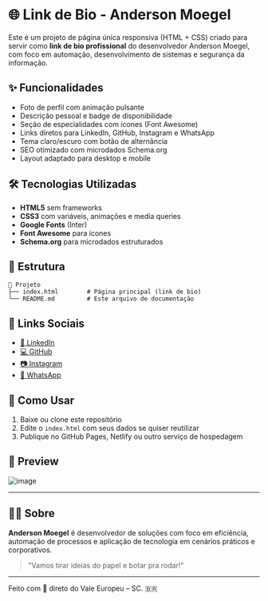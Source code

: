 # 🌐 Link de Bio - Anderson Moegel

Este é um projeto de página única responsiva (HTML + CSS) criado para servir como **link de bio profissional** do desenvolvedor Anderson Moegel, com foco em automação, desenvolvimento de sistemas e segurança da informação.

## ✨ Funcionalidades

* Foto de perfil com animação pulsante
* Descrição pessoal e badge de disponibilidade
* Seção de especialidades com ícones (Font Awesome)
* Links diretos para LinkedIn, GitHub, Instagram e WhatsApp
* Tema claro/escuro com botão de alternância
* SEO otimizado com microdados Schema.org
* Layout adaptado para desktop e mobile

## 🛠️ Tecnologias Utilizadas

* **HTML5** sem frameworks
* **CSS3** com variáveis, animações e media queries
* **Google Fonts** (Inter)
* **Font Awesome** para ícones
* **Schema.org** para microdados estruturados

## 🧾 Estrutura

```
📁 Projeto
├── index.html        # Página principal (link de bio)
└── README.md         # Este arquivo de documentação
```

## 🔗 Links Sociais

* [🔗 LinkedIn](https://www.linkedin.com/in/andersonmoegel/)
* [💻 GitHub](https://github.com/andersonmoegel)
* [📷 Instagram](https://www.instagram.com/andersonmoegel/)
* [📱 WhatsApp](https://wa.me/47992254157)

## 🚀 Como Usar

1. Baixe ou clone este repositório
2. Edite o `index.html` com seus dados se quiser reutilizar
3. Publique no GitHub Pages, Netlify ou outro serviço de hospedagem

## 📸 Preview

![image](https://github.com/user-attachments/assets/0be0d5bd-451f-46d9-846d-808297ef3ec0)


---

## 👨‍💻 Sobre

**Anderson Moegel** é desenvolvedor de soluções com foco em eficiência, automação de processos e aplicação de tecnologia em cenários práticos e corporativos.

> "Vamos tirar ideias do papel e botar pra rodar!"

---

Feito com 💙 direto do Vale Europeu – SC. 🇧🇷
